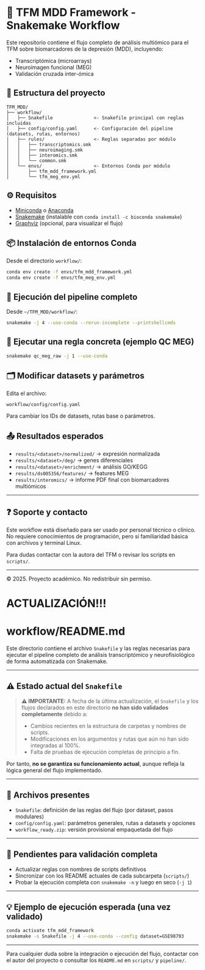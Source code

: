 # 🧬 TFM MDD Framework - Snakemake Workflow

Este repositorio contiene el flujo completo de análisis multiómico para el TFM sobre biomarcadores de la depresión (MDD), incluyendo:

- Transcriptómica (microarrays)
- Neuroimagen funcional (MEG)
- Validación cruzada inter-ómica

## 📁 Estructura del proyecto
```
TFM_MDD/
├── workflow/
│   ├── Snakefile               <- Snakefile principal con reglas incluidas
│   ├── config/config.yaml      <- Configuración del pipeline (datasets, rutas, entornos)
│   ├── rules/                  <- Reglas separadas por módulo
│   │   ├── transcriptomics.smk
│   │   ├── neuroimaging.smk
│   │   ├── interomics.smk
│   │   └── common.smk
│   └── envs/                   <- Entornos Conda por módulo
│       ├── tfm_mdd_framework.yml
│       └── tfm_meg_env.yml
```

## ⚙️ Requisitos
- [Miniconda](https://docs.conda.io/en/latest/miniconda.html) o [Anaconda](https://www.anaconda.com/)
- [Snakemake](https://snakemake.readthedocs.io/) (instalable con `conda install -c bioconda snakemake`)
- [Graphviz](https://graphviz.org/download/) (opcional, para visualizar el flujo)

## 📦 Instalación de entornos Conda
Desde el directorio `workflow/`:

```bash
conda env create -f envs/tfm_mdd_framework.yml
conda env create -f envs/tfm_meg_env.yml
```

## 🚀 Ejecución del pipeline completo
Desde `~/TFM_MDD/workflow/`:

```bash
snakemake -j 4 --use-conda --rerun-incomplete --printshellcmds
```

## 🧪 Ejecutar una regla concreta (ejemplo QC MEG)
```bash
snakemake qc_meg_raw -j 1 --use-conda
```

## 🗂️ Modificar datasets y parámetros
Edita el archivo:
```
workflow/config/config.yaml
```
Para cambiar los IDs de datasets, rutas base o parámetros.

## 📤 Resultados esperados
- `results/<dataset>/normalized/` → expresión normalizada
- `results/<dataset>/deg/` → genes diferenciales
- `results/<dataset>/enrichment/` → análisis GO/KEGG
- `results/ds005356/features/` → features MEG
- `results/interomics/` → informe PDF final con biomarcadores multiómicos

---

## ❓ Soporte y contacto
Este workflow está diseñado para ser usado por personal técnico o clínico. No requiere conocimientos de programación, pero sí familiaridad básica con archivos y terminal Linux.

Para dudas contactar con la autora del TFM o revisar los scripts en `scripts/`.

---

© 2025. Proyecto académico. No redistribuir sin permiso.

# ACTUALIZACIÓN!!!

# workflow/README.md

Este directorio contiene el archivo `Snakefile` y las reglas necesarias para ejecutar el pipeline completo de análisis transcriptómico y neurofisiológico de forma automatizada con Snakemake.

---

## ⚠️ Estado actual del `Snakefile`

> **⚠️ IMPORTANTE:** A fecha de la última actualización, el `Snakefile` y los flujos declarados en este directorio **no han sido validados completamente** debido a:
>
> * Cambios recientes en la estructura de carpetas y nombres de scripts.
> * Modificaciones en los argumentos y rutas que aún no han sido integradas al 100%.
> * Falta de pruebas de ejecución completas de principio a fin.

Por tanto, **no se garantiza su funcionamiento actual**, aunque refleja la lógica general del flujo implementado.

---

## 📁 Archivos presentes

* `Snakefile`: definición de las reglas del flujo (por dataset, pasos modulares)
* `config/config.yaml`: parámetros generales, rutas a datasets y opciones
* `workflow_ready.zip`: versión provisional empaquetada del flujo

---

## 🧪 Pendientes para validación completa

* Actualizar reglas con nombres de scripts definitivos
* Sincronizar con los README actuales de cada subcarpeta (`scripts/`)
* Probar la ejecución completa con `snakemake -n` y luego en seco (`-j 1`)

---

## 💡 Ejemplo de ejecución esperada (una vez validado)

```bash
conda activate tfm_mdd_framework
snakemake -s Snakefile -j 4 --use-conda --config dataset=GSE98793
```

---

Para cualquier duda sobre la integración o ejecución del flujo, contactar con el autor del proyecto o consultar los `README.md` en `scripts/` y `pipeline/`.

